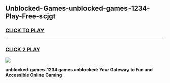 
## Unblocked-Games-unblocked-games-1234-Play-Free-scjgt
<h3>
<a href="https://premium76.site?title=unblocked-games-1234&ref=21A">CLICK TO PLAY</a></h3>
<hr>

<h3>
<a href="https://premium76.site?title=unblocked-games-1234&ref=21A">CLICK 2 PLAY</a>
  
</h3>

<a href="https://premium76.site?title=unblocked-games-1234&ref=21A"><img src="https://clearcache.store/games.png"></a>


**unblocked-games-1234 games unblocked: Your Gateway to Fun and Accessible Online Gaming**
